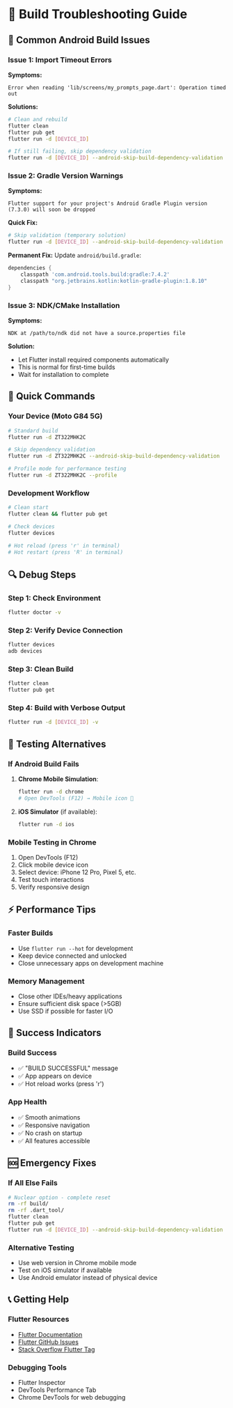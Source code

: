 # 🔧 Build Troubleshooting Guide

## 🚨 Common Android Build Issues

### Issue 1: Import Timeout Errors
**Symptoms:**
```
Error when reading 'lib/screens/my_prompts_page.dart': Operation timed out
```

**Solutions:**
```bash
# Clean and rebuild
flutter clean
flutter pub get
flutter run -d [DEVICE_ID]

# If still failing, skip dependency validation
flutter run -d [DEVICE_ID] --android-skip-build-dependency-validation
```

### Issue 2: Gradle Version Warnings
**Symptoms:**
```
Flutter support for your project's Android Gradle Plugin version (7.3.0) will soon be dropped
```

**Quick Fix:**
```bash
# Skip validation (temporary solution)
flutter run -d [DEVICE_ID] --android-skip-build-dependency-validation
```

**Permanent Fix:**
Update `android/build.gradle`:
```gradle
dependencies {
    classpath 'com.android.tools.build:gradle:7.4.2'
    classpath "org.jetbrains.kotlin:kotlin-gradle-plugin:1.8.10"
}
```

### Issue 3: NDK/CMake Installation
**Symptoms:**
```
NDK at /path/to/ndk did not have a source.properties file
```

**Solution:**
- Let Flutter install required components automatically
- This is normal for first-time builds
- Wait for installation to complete

## 🎯 Quick Commands

### Your Device (Moto G84 5G)
```bash
# Standard build
flutter run -d ZT322MHK2C

# Skip dependency validation
flutter run -d ZT322MHK2C --android-skip-build-dependency-validation

# Profile mode for performance testing
flutter run -d ZT322MHK2C --profile
```

### Development Workflow
```bash
# Clean start
flutter clean && flutter pub get

# Check devices
flutter devices

# Hot reload (press 'r' in terminal)
# Hot restart (press 'R' in terminal)
```

## 🔍 Debug Steps

### Step 1: Check Environment
```bash
flutter doctor -v
```

### Step 2: Verify Device Connection
```bash
flutter devices
adb devices
```

### Step 3: Clean Build
```bash
flutter clean
flutter pub get
```

### Step 4: Build with Verbose Output
```bash
flutter run -d [DEVICE_ID] -v
```

## 📱 Testing Alternatives

### If Android Build Fails
1. **Chrome Mobile Simulation**:
   ```bash
   flutter run -d chrome
   # Open DevTools (F12) → Mobile icon 📱
   ```

2. **iOS Simulator** (if available):
   ```bash
   flutter run -d ios
   ```

### Mobile Testing in Chrome
1. Open DevTools (F12)
2. Click mobile device icon
3. Select device: iPhone 12 Pro, Pixel 5, etc.
4. Test touch interactions
5. Verify responsive design

## ⚡ Performance Tips

### Faster Builds
- Use `flutter run --hot` for development
- Keep device connected and unlocked
- Close unnecessary apps on development machine

### Memory Management
- Close other IDEs/heavy applications
- Ensure sufficient disk space (>5GB)
- Use SSD if possible for faster I/O

## 🎯 Success Indicators

### Build Success
- ✅ "BUILD SUCCESSFUL" message
- ✅ App appears on device
- ✅ Hot reload works (press 'r')

### App Health
- ✅ Smooth animations
- ✅ Responsive navigation
- ✅ No crash on startup
- ✅ All features accessible

## 🆘 Emergency Fixes

### If All Else Fails
```bash
# Nuclear option - complete reset
rm -rf build/
rm -rf .dart_tool/
flutter clean
flutter pub get
flutter run -d [DEVICE_ID] --android-skip-build-dependency-validation
```

### Alternative Testing
- Use web version in Chrome mobile mode
- Test on iOS simulator if available
- Use Android emulator instead of physical device

## 📞 Getting Help

### Flutter Resources
- [Flutter Documentation](https://docs.flutter.dev/)
- [Flutter GitHub Issues](https://github.com/flutter/flutter/issues)
- [Stack Overflow Flutter Tag](https://stackoverflow.com/questions/tagged/flutter)

### Debugging Tools
- Flutter Inspector
- DevTools Performance Tab
- Chrome DevTools for web debugging 